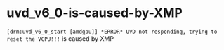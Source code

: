 # uvd_v6_0-is-caused-by-XMP
`[drm:uvd_v6_0_start [amdgpu]] *ERROR* UVD not responding, trying to reset the VCPU!!!` is caused by XMP
